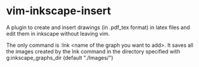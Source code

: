 # vim-inkscape-insert

A plugin to create and insert drawings (in .pdf_tex format) in latex files and 
edit them in inkscape without leaving vim.

The only command is :Ink \<name of the graph you want to add\>. It saves all 
the images created by the Ink command in the directory specified with 
g:inkscape_graphs_dir (default "./Images/")


